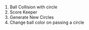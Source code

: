 1. Ball Collision with circle
2. Score Keeper
3. Generate New Circles
4. Change ball color on passing a circle